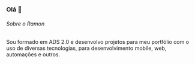 ### Olá 👋

###### Sobre o Ramon
Sou formado em ADS 2.0 e desenvolvo projetos para meu portfólio com o uso de diversas tecnologias, para desenvolvimento mobile, web, automações e outros.

